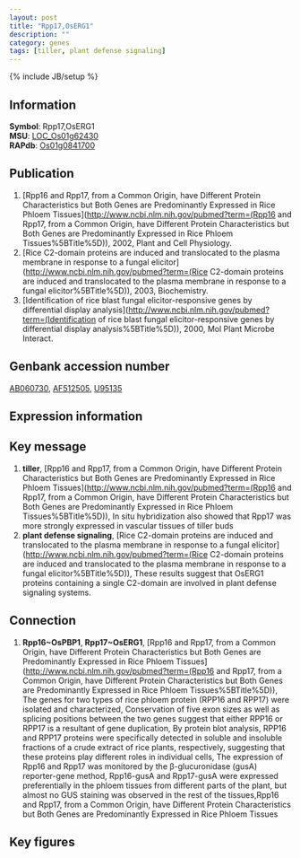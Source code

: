 ```yaml
---
layout: post
title: "Rpp17,OsERG1"
description: ""
category: genes
tags: [tiller, plant defense signaling]
---
```

{% include JB/setup %}

## Information
__Symbol__: Rpp17,OsERG1  
__MSU__: [LOC_Os01g62430](http://rice.plantbiology.msu.edu/cgi-bin/ORF_infopage.cgi?orf=LOC_Os01g62430)  
__RAPdb__: [Os01g0841700](http://rapdb.dna.affrc.go.jp/viewer/gbrowse_details/irgsp1?name=Os01g0841700)  

## Publication
1. [Rpp16 and Rpp17, from a Common Origin, have Different Protein Characteristics but Both Genes are Predominantly Expressed in Rice Phloem Tissues](http://www.ncbi.nlm.nih.gov/pubmed?term=(Rpp16 and Rpp17, from a Common Origin, have Different Protein Characteristics but Both Genes are Predominantly Expressed in Rice Phloem Tissues%5BTitle%5D)), 2002, Plant and Cell Physiology.
2. [Rice C2-domain proteins are induced and translocated to the plasma membrane in response to a fungal elicitor](http://www.ncbi.nlm.nih.gov/pubmed?term=(Rice C2-domain proteins are induced and translocated to the plasma membrane in response to a fungal elicitor%5BTitle%5D)), 2003, Biochemistry.
3. [Identification of rice blast fungal elicitor-responsive genes by differential display analysis](http://www.ncbi.nlm.nih.gov/pubmed?term=(Identification of rice blast fungal elicitor-responsive genes by differential display analysis%5BTitle%5D)), 2000, Mol Plant Microbe Interact.

## Genbank accession number
[AB060730](http://www.ncbi.nlm.nih.gov/nuccore/AB060730), [AF512505](http://www.ncbi.nlm.nih.gov/nuccore/AF512505), [U95135](http://www.ncbi.nlm.nih.gov/nuccore/U95135)

## Expression information

## Key message
1. __tiller__, [Rpp16 and Rpp17, from a Common Origin, have Different Protein Characteristics but Both Genes are Predominantly Expressed in Rice Phloem Tissues](http://www.ncbi.nlm.nih.gov/pubmed?term=(Rpp16 and Rpp17, from a Common Origin, have Different Protein Characteristics but Both Genes are Predominantly Expressed in Rice Phloem Tissues%5BTitle%5D)),  In situ hybridization also showed that Rpp17 was more strongly expressed in vascular tissues of tiller buds
2. __plant defense signaling__, [Rice C2-domain proteins are induced and translocated to the plasma membrane in response to a fungal elicitor](http://www.ncbi.nlm.nih.gov/pubmed?term=(Rice C2-domain proteins are induced and translocated to the plasma membrane in response to a fungal elicitor%5BTitle%5D)), These results suggest that OsERG1 proteins containing a single C2-domain are involved in plant defense signaling systems.

## Connection
1. __Rpp16~OsPBP1__, __Rpp17~OsERG1__, [Rpp16 and Rpp17, from a Common Origin, have Different Protein Characteristics but Both Genes are Predominantly Expressed in Rice Phloem Tissues](http://www.ncbi.nlm.nih.gov/pubmed?term=(Rpp16 and Rpp17, from a Common Origin, have Different Protein Characteristics but Both Genes are Predominantly Expressed in Rice Phloem Tissues%5BTitle%5D)), The genes for two types of rice phloem protein (RPP16 and RPP17) were isolated and characterized, Conservation of five exon sizes as well as splicing positions between the two genes suggest that either RPP16 or RPP17 is a resultant of gene duplication, By protein blot analysis, RPP16 and RPP17 proteins were specifically detected in soluble and insoluble fractions of a crude extract of rice plants, respectively, suggesting that these proteins play different roles in individual cells, The expression of Rpp16 and Rpp17 was monitored by the β-glucuronidase (gusA) reporter-gene method, Rpp16-gusA and Rpp17-gusA were expressed preferentially in the phloem tissues from different parts of the plant, but almost no GUS staining was observed in the rest of the tissues,Rpp16 and Rpp17, from a Common Origin, have Different Protein Characteristics but Both Genes are Predominantly Expressed in Rice Phloem Tissues

## Key figures


